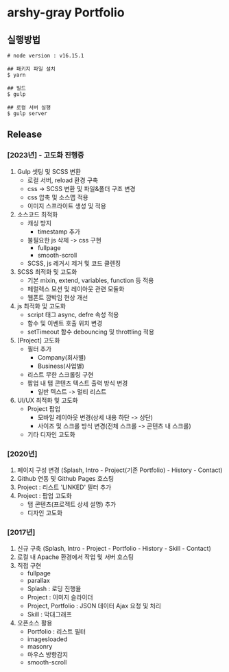 # arshy-gray Portfolio

## 실행방법

``` 
# node version : v16.15.1

## 패키지 파일 설치
$ yarn

## 빌드
$ gulp 

## 로컬 서버 실행
$ gulp server 
```

## Release
### [2023년] - 고도화 진행중
1. Gulp 셋팅 및 SCSS 변환
   * 로컬 서버, reload 환경 구축
   * css -> SCSS 변환 및 파일&폴더 구조 변경
   * css 압축 및 소스맵 적용
   * 이미지 스프라이트 생성 및 적용
2. 소스코드 최적화
   * 캐싱 방지
      + timestamp 추가
   * 불필요한 js 삭제 -> css 구현
      + fullpage
      + smooth-scroll
   * SCSS, js 레거시 제거 및 코드 클렌징
3. SCSS 최적화 및 고도화
   * 기본 mixin, extend, variables, function 등 적용
   * 페럴렉스 모션 및 레이아웃 관련 모듈화
   * 웹폰트 깜박임 현상 개선
4. js 최적화 및 고도화
   * script 태그 async, defre 속성 적용
   * 함수 및 이벤트 호출 위치 변경
   * setTimeout 함수 debouncing 및 throttling 적용
5. [Project] 고도화
   * 필터 추가
        - Company(회사별)
        - Business(사업별)
   * 리스트 무한 스크롤링 구현
   * 팝업 내 탭 콘텐츠 텍스트 출력 방식 변경
        - 일반 텍스트 -> 멀티 리스트
6. UI/UX 최적화 및 고도화
   * Project 팝업
      + 모바일 레이아웃 변경(상세 내용 하단 -> 상단)
      + 사이즈 및 스크롤 방식 변경(전체 스크롤 -> 콘텐츠 내 스크롤)
   * 기타 디자인 고도화

### [2020년]
1. 페이지 구성 변경 (Splash, Intro - Project(기존 Portfolio) - History - Contact)
2. Github 연동 및 Github Pages 호스팅
4. Project : 리스트 'LINKED' 필터 추가
3. Project : 팝업 고도화
   * 탭 콘텐츠(프로젝트 상세 설명) 추가
   * 디자인 고도화

### [2017년]
1. 신규 구축 (Splash, Intro - Project - Portfolio - History - Skill - Contact)
2. 로컬 내 Apache 환경에서 작업 및 서버 호스팅
3. 직접 구현
   * fullpage
   * parallax
   * Splash : 로딩 진행율
   * Project : 이미지 슬라이더
   * Project, Portfolio : JSON 데이터 Ajax 요청 및 처리
   * Skill : 막대그래프
4. 오픈소스 활용
   * Portfolio : 리스트 필터
   * imagesloaded
   * masonry
   * 마우스 방향감지
   * smooth-scroll

